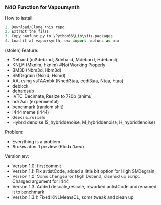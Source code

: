 ### N4O Function for Vapoursynth

How to install:
```py
1. Download/Clone this repo
2. Extract the files
3. Copy n4ofunc.py to \Python36\Lib\site-packages
4. Load it at vapoursynth, ex: import n4ofunc as nao
```

(stolen) Feature:
- Deband (mSdeband, Sdeband, Mdeband, Hdeband)
- KNLM (Mknlm, Hknlm) #Not Working Properly
- BM3D (Nbm3d, Hbm3d)
- SMDegrain (Nsmd, Hsmd)
- AA, using vsTAAmbk (Nnedi3taa, eedi3taa, Ntaa, Htaa)
- deblock
- dehardsub
- IVTC, Decimate, Resize to 720p (animu)
- hdr2sdr (experimental)
- benchmark (random shit)
- i444 meme (i444)
- descale_rescale
- Hybrid denoise (S_hybriddenoise, M_hybriddenoise, H_hybriddenoise)

Problem:
- Everything is a problem
- Brokes after 1 preview (Kinda fixed)

Version rev:
- Version 1.0: first commit
- Version 1.1: Fix autistCode, added a little bit option for High SMDegrain
- Version 1.2: Some changes for High Deband, cleaned up script. Changed argument for i444
- Version 1.3: Added descale_rescale, reworked autistCode and renamed it to benchmark
- Version 1.3.1: Fixed KNLMeansCL, some tweak and clean up